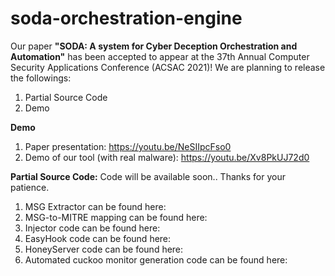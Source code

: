 # soda-orchestration-engine

Our paper **"SODA: A system for Cyber Deception Orchestration and Automation"** has been accepted to appear at the 37th Annual Computer Security Applications Conference (ACSAC 2021)!
We are planning to release the followings:
1. Partial Source Code
2. Demo

**Demo**
1. Paper presentation: https://youtu.be/NeSIIpcFso0
2. Demo of our tool (with real malware): https://youtu.be/Xv8PkUJ72d0
 
**Partial Source Code:**
Code will be available soon.. Thanks for your patience.
1. MSG Extractor can be found here:
2. MSG-to-MITRE mapping can be found here:
3. Injector code can be found here:
4. EasyHook code can be found here:
5. HoneyServer code can be found here: 
6. Automated cuckoo monitor generation code can be found here: 

